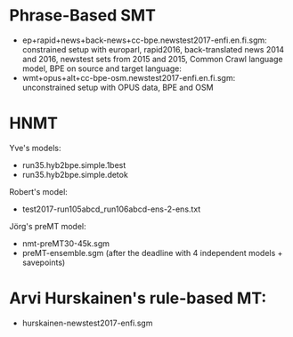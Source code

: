 

# Phrase-Based SMT

* ep+rapid+news+back-news+cc-bpe.newstest2017-enfi.en.fi.sgm: constrained setup with europarl, rapid2016, back-translated news 2014 and 2016, newstest sets from 2015 and 2015, Common Crawl language model, BPE on source and target language: 
* wmt+opus+alt+cc-bpe-osm.newstest2017-enfi.en.fi.sgm: unconstrained setup with OPUS data, BPE and OSM


# HNMT

Yve's models:

* run35.hyb2bpe.simple.1best
* run35.hyb2bpe.simple.detok


Robert's model:

* test2017-run105abcd_run106abcd-ens-2-ens.txt


Jörg's preMT model:

* nmt-preMT30-45k.sgm
* preMT-ensemble.sgm (after the deadline with 4 independent models + savepoints)


# Arvi Hurskainen's rule-based MT:

* hurskainen-newstest2017-enfi.sgm
